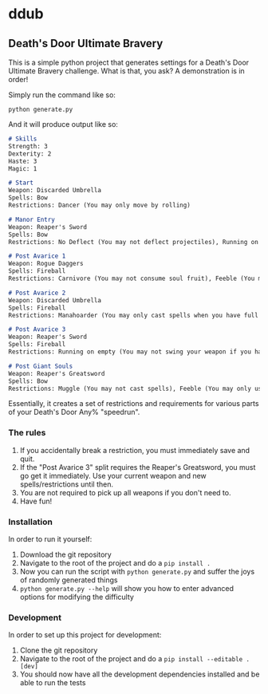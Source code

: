 # ddub

## Death's Door Ultimate Bravery

This is a simple python project that generates settings for a Death's Door Ultimate Bravery challenge. What is that, you ask? A demonstration is in order!

Simply run the command like so:
```shell
python generate.py
```

And it will produce output like so:
```markdown
# Skills
Strength: 3
Dexterity: 2
Haste: 3
Magic: 1

# Start
Weapon: Discarded Umbrella
Spells: Bow
Restrictions: Dancer (You may only move by rolling)

# Manor Entry
Weapon: Reaper's Sword
Spells: Bow
Restrictions: No Deflect (You may not deflect projectiles), Running on empty (You may not swing your weapon if you have any mana)

# Post Avarice 1
Weapon: Rogue Daggers
Spells: Fireball
Restrictions: Carnivore (You may not consume soul fruit), Feeble (You may only use light attacks with your weapon)

# Post Avarice 2
Weapon: Discarded Umbrella
Spells: Fireball
Restrictions: Manahoarder (You may only cast spells when you have full mana), No Deflect (You may not deflect projectiles)

# Post Avarice 3
Weapon: Reaper's Sword
Spells: Fireball
Restrictions: Running on empty (You may not swing your weapon if you have any mana)

# Post Giant Souls
Weapon: Reaper's Greatsword
Spells: Bow
Restrictions: Muggle (You may not cast spells), Feeble (You may only use light attacks with your weapon)
```

Essentially, it creates a set of restrictions and requirements for various parts of your Death's Door Any% "speedrun". 

### The rules

1) If you accidentally break a restriction, you must immediately save and quit.
2) If the "Post Avarice 3" split requires the Reaper's Greatsword, you must go get it immediately. Use your current weapon and new spells/restrictions until then.
3) You are not required to pick up all weapons if you don't need to.
4) Have fun!

### Installation

In order to run it yourself:

1) Download the git repository
2) Navigate to the root of the project and do a `pip install .`
3) Now you can run the script with `python generate.py` and suffer the joys of randomly generated things
4) `python generate.py --help` will show you how to enter advanced options for modifying the difficulty

### Development

In order to set up this project for development:

1) Clone the git repository
2) Navigate to the root of the project and do a `pip install --editable .[dev]`
3) You should now have all the development dependencies installed and be able to run the tests

### 
